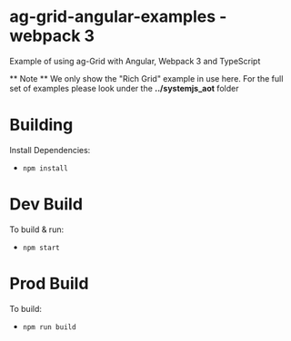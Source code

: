 
ag-grid-angular-examples - webpack 3
==============================

Example of using ag-Grid with Angular, Webpack 3 and TypeScript

** Note ** We only show the "Rich Grid" example in use here. For the full set of examples please look under the **../systemjs_aot** folder

Building
========

Install Dependencies:

- `npm install`

Dev Build
=========

To build & run:

- `npm start`

Prod Build
=========

To build:

- `npm run build`
